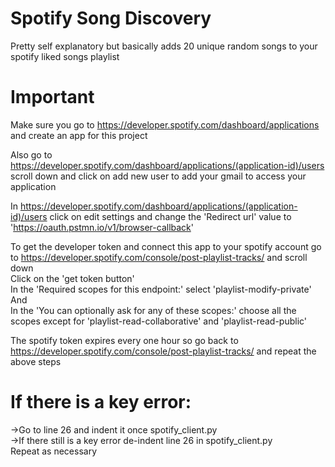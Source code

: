 Spotify Song Discovery
======================
Pretty self explanatory but basically adds 20 unique random songs to your spotify liked songs playlist

Important
==========
Make sure you go to https://developer.spotify.com/dashboard/applications and create an app for this project

Also go to https://developer.spotify.com/dashboard/applications/(application-id)/users scroll down and click on add new user to add your gmail to access your application

In https://developer.spotify.com/dashboard/applications/(application-id)/users click on edit settings and change the 'Redirect url' value to 'https://oauth.pstmn.io/v1/browser-callback'

To get the developer token and connect this app to your spotify account go to https://developer.spotify.com/console/post-playlist-tracks/ and scroll down\
Click on the 'get token button'\
In the 'Required scopes for this endpoint:' select 'playlist-modify-private'\
And\
In the 'You can optionally ask for any of these scopes:' choose all the scopes except for 'playlist-read-collaborative' and 'playlist-read-public'

The spotify token expires every one hour so go back to https://developer.spotify.com/console/post-playlist-tracks/ and repeat the above steps

If there is a key error:
========================
->Go to line 26 and indent it once spotify_client.py \
->If there still is a key error de-indent line 26 in spotify_client.py\
Repeat as necessary
